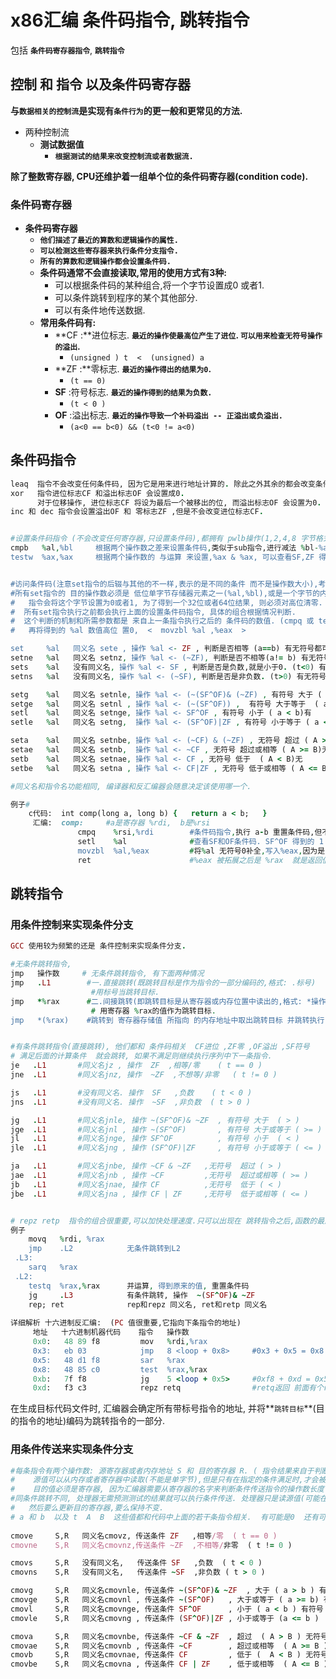 # x86汇编 条件码指令, 跳转指令

包括  **`条件码寄存器指令`**, **`跳转指令`**

## 控制 和 指令 以及条件码寄存器

**与`数据相关的控制流`是实现有`条件行为`的更一般和更常见的方法.**

* 两种控制流
  * **测试数据值**
    * **`根据测试的结果来改变控制流或者数据流.`**

**除了整数寄存器, CPU还维护着一组单个位的条件码寄存器\(condition code\).**

### 条件码寄存器

* **条件码寄存器** 
  * **`他们描述了最近的算数和逻辑操作的属性.`**
  * **`可以检测这些寄存器来执行条件分支指令.`**
  * **`所有的算数和逻辑操作都会设置条件码.`**
  * **条件码通常不会直接读取,常用的使用方式有3种:**
    * 可以根据条件码的某种组合,将一个字节设置成0 或者1.
    * 可以条件跳转到程序的某个其他部分.
    * 可以有条件地传送数据.
  * **常用条件码有:**
    * **CF  :**进位标志.   **`最近的操作使最高位产生了进位`. `可以用来检查无符号操作的溢出`.**
      * `(unsigned ) t  <  (unsigned) a`
    * **ZF  :**零标志.       **`最近的操作得出的结果为0`.**
      * `(t == 0)`
    * **SF**  :符号标志.   **`最近的操作得到的结果为负数.`**
      * `(t < 0 )`
    * **OF** :溢出标志.    **`最近的操作导致一个补码溢出 -- 正溢出或负溢出.`**
      * `(a<0 == b<0) && (t<0 != a<0)`

## 条件码指令

```ruby
leaq  指令不会改变任何条件码, 因为它是用来进行地址计算的. 除此之外其余的都会改变条件码.
xor   指令进位标志CF 和溢出标志OF 会设置成0.
      对于位移操作, 进位标志CF 将设为最后一个被移出的位, 而溢出标志OF 会设置为0.
inc 和 dec 指令会设置溢出OF 和 零标志ZF ,但是不会改变进位标志CF.


#设置条件码指令 (不会改变任何寄存器,只设置条件码),都拥有 pwlb操作(1,2,4,8 字节格式)
cmpb   %al,%bl     根据两个操作数之差来设置条件码,类似于sub指令,进行减法 %bl-%al, 可以查看ZF,SF,OF,CF 对比大小.
testw  %ax,%ax     根据两个操作数的 与运算 来设置,%ax & %ax, 可以查看SF,ZF 得到是负数还是0


#访问条件码(注意set指令的后辍与其他的不一样,表示的是不同的条件 而不是操作数大小),考虑的是条件码的组合
#所有set指令的 目的操作数必须是 低位单字节存储器元素之一(%al,%bl),或是一个字节的内存位置, 
#   指令会将这个字节设置为0或者1, 为了得到一个32位或者64位结果, 则必须对高位清零.
#  所有set指令执行之前都会执行上面的设置条件码指令, 具体的组合根据情况判断.
#  这个判断的机制和所需参数都是 来自上一条指令执行之后的 条件码的数值. (cmpq 或 testq).
#   再将得到的 %al 数值高位 置0,  <  movzbl %al ,%eax  >

set     %al   同义名 sete , 操作 %al <- ZF , 判断是否相等 (a==b) 有无符号都可以
setne   %al   同义名 setnz, 操作 %al <- (~ZF), 判断是否不相等(a!= b) 有无符号都可
sets    %al   没有同义名, 操作 %al <- SF , 判断是否是负数,就是小于0. (t<0) 有无符号都可以
setns   %al   没有同义名, 操作 %al <- (~SF), 判断是否是非负数. (t>0) 有无符号都可以

setg    %al   同义名 setnle, 操作 %al <- (~(SF^OF)& (~ZF) , 有符号 大于 ( a > b )有
setge   %al   同义名 setnl , 操作 %al <- (~(SF^OF)) ,  有符号 大于等于  ( a >= b )有
setl    %al   同义名 setnge, 操作 %al <- SF^OF , 有符号 小于 ( a < b)有
setle   %al   同义名 setng,  操作 %al <- (SF^OF)|ZF , 有符号 小于等于 ( a <= b)有

seta    %al   同义名 setnbe, 操作 %al <- (~CF) & (~ZF) , 无符号 超过 ( A > B )无
setae   %al   同义名 setnb,  操作 %al <- ~CF , 无符号 超过或相等 ( A >= B)无
setb    %al   同义名 setnae, 操作 %al <- CF , 无符号 低于  ( A < B)无
setbe   %al   同义名 setna , 操作 %al <- CF|ZF , 无符号 低于或相等 ( A <= B )无

#同义名和指令名功能相同, 编译器和反汇编器会随意决定该使用哪一个.

例子#
    c代码:  int comp(long a, long b) {   return a < b;   }
     汇编:  comp:     #a是寄存器 %rdi,  b是%rsi
               cmpq    %rsi,%rdi        #条件码指令,执行 a-b 重置条件码,但不修改寄存器
               setl    %al              #查看SF和OF条件码. SF^OF 得到的 1 或0 写入%al
               movzbl  %al,%eax         #将%al 无符号0补全,写入%eax,因为是l 所以高4位也置0.
               ret                      #%eax 被拓展之后是 %rax  就是返回值参数寄存器.
```

## 跳转指令

### 用条件控制来实现条件分支

```ruby
GCC 使用较为频繁的还是 条件控制来实现条件分支.

#无条件跳转指令, 
jmp   操作数     # 无条件跳转指令, 有下面两种情况
jmp   .L1        #一.直接跳转(既跳转目标是作为指令的一部分编码的,格式: .标号)
                  #用标号当跳转目标.
jmp   *%rax      #二.间接跳转(即跳转目标是从寄存器或内存位置中读出的,格式: *操作数指示符)
                  # 用寄存器 %rax的值作为跳转目标. 
jmp   *(%rax)    #跳转到 寄存器存储值 所指向 的内存地址中取出跳转目标 并跳转执行.


#有条件跳转指令(直接跳转), 他们都和 条件码相关  CF进位 ,ZF零 ,OF溢出 ,SF符号
# 满足后面的计算条件  就会跳转, 如果不满足则继续执行序列中下一条指令.
je   .L1       #同义名jz , 操作  ZF  ,相等/零    ( t == 0 )
jne  .L1       #同义名jnz, 操作  ~ZF  ,不想等/非零   ( t != 0 )

js   .L1       #没有同义名. 操作  SF   ,负数    ( t < 0 )
jns  .L1       #没有同义名. 操作  ~SF  ,非负数  ( t > 0 )

jg   .L1       #同义名jnle, 操作 ~(SF^OF)& ~ZF  , 有符号 大于  ( > )
jge  .L1       #同义名jnl , 操作 ~(SF^OF)       , 有符号 大于或等于 ( >= )
jl   .L1       #同义名jnge, 操作 SF^OF          , 有符号 小于  ( < )
jle  .L1       #同义名jng , 操作 (SF^OF)|ZF     , 有符号 小于或等于 ( <= )

ja   .L1       #同义名jnbe, 操作 ~CF & ~ZF   ,无符号  超过 ( > )
jae  .L1       #同义名jnb , 操作 ~CF         ,无符号  超过或相等 ( >= )
jb   .L1       #同义名jnae, 操作 CF          ,无符号  低于 ( < )
jbe  .L1       #同义名jna , 操作 CF | ZF     ,无符号  低于或相等 ( <= )


# repz retp  指令的组合很重要,可以加快处理速度.只可以出现在 跳转指令之后,函数的最后两条指令.
例子
    movq   %rdi, %rax       
    jmp    .L2            无条件跳转到L2
 .L3:
    sarq   %rax
 .L2:
    testq  %rax,%rax      并运算, 得到原来的值, 重置条件码
    jg     .L3            有条件跳转, 操作  ~(SF^OF)& ~ZF
    rep; ret              rep和repz 同义名, ret和retp 同义名
    
详细解析 十六进制反汇编:  (PC 值很重要,它指向下条指令的地址)
     地址   十六进制机器代码    指令   操作数
     0x0:   48 89 f8         mov   %rdi,%rax
     0x3:   eb 03            jmp   8 <loop + 0x8>     #0x3 + 0x5 = 0x8 地址计算
     0x5:   48 d1 f8         sar   %rax
     0x8:   48 85 c0         test  %rax,%rax
     0xb:   7f f8            jg    5 <loop + 0x5>     #0xf8 + 0xd = 0x5 地址计算(补码)
     0xd:   f3 c3            repz retq                #retq返回 前面有个repz 很重要.
```

在生成目标代码文件时, 汇编器会确定所有带标号指令的地址,  并将**`跳转目标`**\(目的指令的地址\)编码为跳转指令的一部分.

### 用条件传送来实现条件分支

```ruby
#每条指令有两个操作数: 源寄存器或者内存地址 S 和 目的寄存器 R. ( 指令结果来自于判断条件码的值 )
#    源值可以从内存或者寄存器中读取(不能是单字节),但是只有在指定的条件满足时,才会被复制到目的寄存器中
#    目的值必须是寄存器, 因为汇编器需要从寄存器的名字来判断条件传送指令的操作数长度.
#同条件跳转不同, 处理器无需预测测试的结果就可以执行条件传送. 处理器只是读源值(可能在内存中),检查条件码
#   然后要么更新目的寄存器,要么保持不变.
# a 和 b  以及 t  A  B  这些值都和代码中上面的若干条指令相关.  有可能是0  还有可能是其他.
 
cmove     S,R   同义名cmovz, 传送条件 ZF   ,相等/零  ( t == 0 )
cmovne    S,R   同义名cmovnz,传送条件 ~ZF  ,不相等/非零  ( t != 0 )

cmovs     S,R   没有同义名,   传送条件 SF   ,负数  ( t < 0 )
cmovns    S,R   没有同义名,   传送条件 ~SF  ,非负数 ( t > 0 )

cmovg     S,R   同义名cmovnle, 传送条件 ~(SF^OF)& ~ZF  , 大于 ( a > b ) 有符号
cmovge    S,R   同义名cmovnl , 传送条件 ~(SF^OF)   , 大于或等于 ( a >= b) 有符号
cmovl     S,R   同义名cmovnge, 传送条件 SF^OF      , 小于 ( a < b ) 有符号
cmovle    S,R   同义名cmovng , 传送条件 (SF^OF)|ZF , 小于或等于 (a <= b )  有符号

cmova     S,R   同义名cmovnbe, 传送条件 ~CF & ~ZF  , 超过  ( A > B ) 无符号
cmovae    S,R   同义名cmovnb , 传送条件 ~CF        , 超过或相等  ( A >= B ) 无符号
cmovb     S,R   同义名cmovnae, 传送条件 CF         , 低于 (  A < B ) 无符号
cmovbe    S,R   同义名cmovna , 传送条件 CF | ZF    , 低于或相等  ( A <= B ) 无符号 

```







